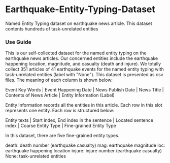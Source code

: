 # Earthquake-Entity-Typing-Dataset
Named Entity Typing dataset on earthquake news article. This dataset contents hundreds of task-unrelated entities 

### Use Guide ###

This is our self-collected dataset for the named entity typing on the earthquake news articles. Our concerned entities include the earthquake happening location, magnitude, and casualty (death and injure).
We totally collect 351 articles of 41 earthquake events for the named entity typing with task-unrelated entities (label with "None").
This dataset is presented as csv files. The meaning of each column is shown below:

Event Key Words | Event Happening Date | News Publish Date | News Title | Contents of News Article | Entity Information (Label)

Entity Information records all the entities in this article. Each row in this slot represents one entity.
Each row is structured below:

Entity texts | Start index, End index in the sentence | Located sentence index | Coarse Entity Type | Fine-grained Entity Type

In this dataset, there are five fine-grained entity types.

  death:  death number (earthquake casualty)
    mag:  earthquake magnitude
    loc:  earthquake happening location
 injure:  injure number (earthquake casualty)
   None:  task-unrelated entities
